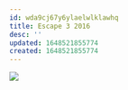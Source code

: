 ```yaml
---
id: wda9cj67y6ylaelwlklawhq
title: Escape 3 2016
desc: ''
updated: 1648521855774
created: 1648521855774
---
```


![](https://drive.google.com/uc?export=view&id=11QqqkJz-0OscHByts1GSKIajdCedg8Jp)
